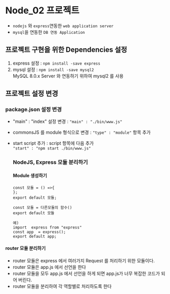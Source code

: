 # Node_02 프로젝트

- `nodejs` 와 `express`연동한 `web application server`
- `mysql`을 연동한 `DB 연동 Application`

## 프로젝트 구현을 위한 Dependencies 설정

1. express 설정 : `npm install -save express`
2. mysql 설정 : `npm install -save mysql2`  
   MySQL 8.0.x Server 와 연동하기 위하여 mysql2 를 사용

## 프로젝트 설정 변경

### package.json 설정 변경

- "main" : "index" 설정 변경 : `"main" : "./bin/www.js"`

- commonsJS 를 module 형식으로 변경 : `"type" : "module"` 항목 추가
- start script 추가 : script 항목에 다음 추가  
   `"start" : "npm start ./bin/www.js"`

  ### NodeJS, Express 모듈 분리하기

  #### Module 생성하기

  ```
  const 모듈 = () =>{
  };
  export default 모듈;

  ```

  ```
  const 모듈 = 다른모듈의 함수()
  export default 모듈

  예)
  import  express from "express"
  const app  = express();
  export default app;
  ```

#### router 모듈 분리하기

- router 모듈은 express 에서 여러가지 Request 를 처리하기 위한
  모듈이다.
- router 모듈은 app.js 에서 선언을 한다
- router 모듈을 모두 app.js 에서 선언을 하게 되면 app.js가
  너무 복잡한 코드가 되어 버린다.
- router 모듈을 분리하여 각 역할별로 처리하도록 한다
